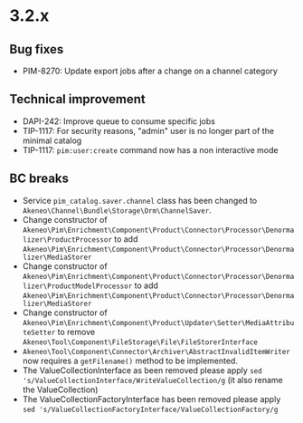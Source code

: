 # 3.2.x

## Bug fixes

 - PIM-8270: Update export jobs after a change on a channel category

## Technical improvement

- DAPI-242: Improve queue to consume specific jobs
- TIP-1117: For security reasons, "admin" user is no longer part of the minimal catalog
- TIP-1117: `pim:user:create` command now has a non interactive mode

## BC breaks

 - Service `pim_catalog.saver.channel` class has been changed to `Akeneo\Channel\Bundle\Storage\Orm\ChannelSaver`.
 - Change constructor of `Akeneo\Pim\Enrichment\Component\Product\Connector\Processor\Denormalizer\ProductProcessor` to add `Akeneo\Pim\Enrichment\Component\Product\Connector\Processor\Denormalizer\MediaStorer`
 - Change constructor of `Akeneo\Pim\Enrichment\Component\Product\Connector\Processor\Denormalizer\ProductModelProcessor` to add `Akeneo\Pim\Enrichment\Component\Product\Connector\Processor\Denormalizer\MediaStorer`
 - Change constructor of `Akeneo\Pim\Enrichment\Component\Product\Updater\Setter\MediaAttributeSetter` to remove `Akeneo\Tool\Component\FileStorage\File\FileStorerInterface`
 - `Akeneo\Tool\Component\Connector\Archiver\AbstractInvalidItemWriter` now requires a `getFilename()` method to be implemented.
- The ValueCollectionInterface as been removed please apply `sed 's/ValueCollectionInterface/WriteValueCollection/g` (it also rename the ValueCollection)
- The ValueCollectionFactoryInterface has been removed please apply `sed 's/ValueCollectionFactoryInterface/ValueCollectionFactory/g`
